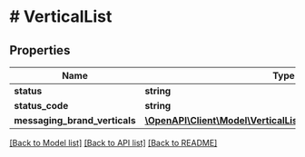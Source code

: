 # # VerticalList

## Properties

Name | Type | Description | Notes
------------ | ------------- | ------------- | -------------
**status** | **string** |  | [optional]
**status_code** | **string** |  | [optional]
**messaging_brand_verticals** | [**\OpenAPI\Client\Model\VerticalListMessagingBrandVerticals[]**](VerticalListMessagingBrandVerticals.md) |  | [optional]

[[Back to Model list]](../../README.md#models) [[Back to API list]](../../README.md#endpoints) [[Back to README]](../../README.md)
